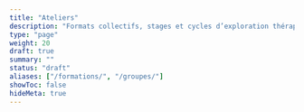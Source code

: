 ```yaml
---
title: "Ateliers"
description: "Formats collectifs, stages et cycles d’exploration thérapeutique ou stratégique."
type: "page"
weight: 20
draft: true
summary: ""
status: "draft"
aliases: ["/formations/", "/groupes/"]
showToc: false
hideMeta: true
---
```


<!-- Contenu à venir. Peut inclure fiche type d’atelier + calendrier futur -->
